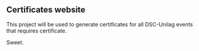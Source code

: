 ## Certificates website

This project will be used to generate certificates for all DSC-Unilag events that requires certificate.

Sweet.
